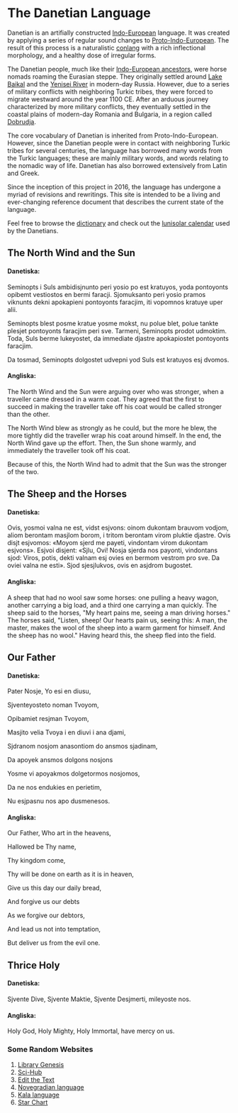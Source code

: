 # The Danetian Language

Danetian is an artifially constructed
[Indo-European](https://en.wikipedia.org/wiki/Indo-European_languages)
language. It was
created by applying a series of regular sound changes to
[Proto-Indo-European](https://en.wikipedia.org/wiki/Proto-Indo-European_language).
The result of this process is a naturalistic
[conlang](https://en.wikipedia.org/wiki/Constructed_language)
with a rich inflectional morphology, and a healthy dose of
irregular forms.

The Danetian people, much like their
[Indo-European ancestors]("https://en.wikipedia.org/wiki/Proto-Indo-Europeans),
were horse nomads roaming the Eurasian steppe. They originally settled around
[Lake Baikal](https://en.wikipedia.org/wiki/Lake_Baikal)
and the
[Yenisei River](https://en.wikipedia.org/wiki/Yenisey)
in modern-day Russia. However, due to
a series of military conflicts with neighboring Turkic tribes, they were
forced to migrate westward around the year 1100 CE. After an arduous
journey characterized by more military conflicts, they eventually
settled in the coastal plains of modern-day Romania and Bulgaria, in a
region called
[Dobrudja](https://en.wikipedia.org/wiki/Dobruja).

The core vocabulary of Danetian is inherited from
Proto-Indo-European. However, since the Danetian people were in contact
with neighboring Turkic tribes for several centuries, the language has
borrowed many words from the Turkic languages; these are mainly military
words, and words relating to the nomadic way of life. Danetian has also
borrowed extensively from Latin and Greek.

Since the inception of this project in 2016, the language
has undergone a myriad of revisions and rewritings. This site is
intended to be a living and ever-changing reference document that
describes the current state of the language.

Feel free to browse the [dictionary](/dictionary.pdf)
and check out the
[lunisolar calendar](/calendar.html)
used by the Danetians.

	

## The North Wind and the Sun

#### Danetiska:

Seminopts i Suls ambidisjnunto peri yosio po est kratuyos, yoda
pontoyonts opibemt vestiostos en bermi faracji. Sjomuksanto peri yosio
pramos viknunts dekni apokapieni pontoyonts faracjim, iti vopomnos
kratuye uper alii.

Seminopts blest posme kratue yosme mokst, nu polue blet, polue
tankte plesjet pontoyonts faracjim peri sve. Tarmeni, Seminopts prodot
udmoktim. Toda, Suls berme lukeyostet, da immediate djastre
apokapiostet pontoyonts faracjim.

Da tosmad, Seminopts dolgostet udvepni yod Suls est kratuyos esj
dvomos.

#### Angliska:

The North Wind and the Sun were arguing over who was stronger, when
a traveller came dressed in a warm coat. They agreed that the first to
succeed in making the traveller take off his coat would be called
stronger than the other.

The North Wind blew as strongly as he could, but the more he blew,
the more tightly did the traveller wrap his coat around himself. In the
end, the North Wind gave up the effort. Then, the Sun shone warmly, and
immediately the traveller took off his coat.

Because of this, the North Wind had to admit that the Sun was the
stronger of the two.



## The Sheep and the Horses

#### Danetiska:

Ovis, yosmoi valna ne est, vidst esjvons: oinom dukontam brauvom
vodjom, aliom berontam masjlom borom, i tritom berontam virom pluktie
djastre. Ovis disjt esjvomos: «Moyom sjerd me payeti, vindontam virom
dukontam esjvons». Esjvoi disjent: «Sjlu, Ovi! Nosja sjerda nos
payonti, vindontans sjod: Viros, potis, dekti valnam esj ovies en
bermom vestrom pro sve. Da oviei valna ne esti». Sjod sjesjlukvos, ovis
en asjdrom bugostet.

#### Angliska:

A sheep that had no wool saw some horses: one pulling a heavy wagon,
another carrying a big load, and a third one carrying a man quickly. The
sheep said to the horses, "My heart pains me, seeing a man driving
horses." The horses said, "Listen, sheep! Our hearts pain us, seeing
this: A man, the master, makes the wool of the sheep into a warm garment
for himself. And the sheep has no wool." Having heard this, the sheep
fled into the field.



## Our Father

#### Danetiska:

Pater Nosje, Yo esi en diusu,

Sjventeyosteto noman Tvoyom,

Opibamiet resjman Tvoyom,

Masjito velia Tvoya i en diuvi i ana djami,

Sjdranom nosjom anasontiom do ansmos sjadinam,

Da apoyek ansmos dolgons nosjons

Yosme vi apoyakmos dolgetormos nosjomos,

Da ne nos endukies en perietim,

Nu esjpasnu nos apo dusmenesos.

#### Angliska:

Our Father, Who art in the heavens,

Hallowed be Thy name,

Thy kingdom come,

Thy will be done on earth as it is in heaven,

Give us this day our daily bread,

And forgive us our debts

As we forgive our debtors,

And lead us not into temptation,

But deliver us from the evil one.



## Thrice Holy

#### Danetiska:

Sjvente Dive, Sjvente Maktie, Sjvente Desjmerti, mileyoste nos.

#### Angliska:

Holy God, Holy Mighty, Holy Immortal, have mercy on us.



### Some Random Websites

1. [Library Genesis](http://libgen.rs)
2. [Sci-Hub](https://www.sci-hub.st)
3. [Edit the Text](https://tikolu.net/edit/.info)
4. [Novegradian language](https://veche.net/novegradian)
5. [Kala language](https://footballbatsandmore.wordpress.com/about/document-library)
6. [Star Chart](https://www.planetarium.sfasu.edu/SFAStarCharts/SFAStarChartsPro.pdf)
